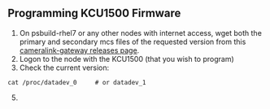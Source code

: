 ## Programming KCU1500 Firmware
1. On psbuild-rhel7 or any other nodes with internet access, wget both the primary and secondary mcs files of the requested version from this [cameralink-gateway releases page](https://github.com/slaclab/cameralink-gateway/releases).
2. Logon to the node with the KCU1500 (that you wish to program)
3. Check the current version:
```
cat /proc/datadev_0     # or datadev_1
```
5. 
